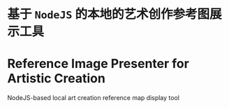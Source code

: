 # 基于 `NodeJS` 的本地的艺术创作参考图展示工具 
# Reference Image Presenter for Artistic Creation
NodeJS-based local art creation reference map display tool
